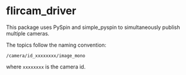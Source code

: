 # flircam_driver 

This package uses PySpin and simple_pyspin to simultaneously publish multiple cameras. 

The topics follow the naming convention: 

    /camera/id_xxxxxxxx/image_mono 

where `xxxxxxxx` is the camera id.